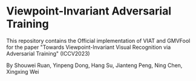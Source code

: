# Viewpoint-Invariant Adversarial Training
This repository contains the Official implementation of VIAT and GMVFool for the paper "Towards Viewpoint-Invariant Visual Recognition via Adversarial Training" (ICCV2023) 

By Shouwei Ruan, Yinpeng Dong, Hang Su, Jianteng Peng, Ning Chen, Xingxing Wei